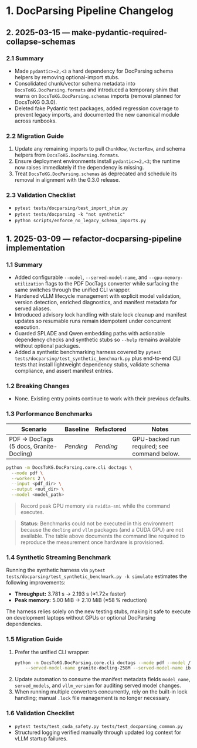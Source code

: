 # 1. DocParsing Pipeline Changelog

## 2. 2025-03-15 — make-pydantic-required-collapse-schemas

### 2.1 Summary
* Made `pydantic>=2,<3` a hard dependency for DocParsing schema helpers by removing optional-import stubs.
* Consolidated chunk/vector schema metadata into `DocsToKG.DocParsing.formats` and introduced a temporary shim that warns on `DocsToKG.DocParsing.schemas` imports (removal planned for DocsToKG 0.3.0).
* Deleted fake Pydantic test packages, added regression coverage to prevent legacy imports, and documented the new canonical module across runbooks.

### 2.2 Migration Guide
1. Update any remaining imports to pull `ChunkRow`, `VectorRow`, and schema helpers from `DocsToKG.DocParsing.formats`.
2. Ensure deployment environments install `pydantic>=2,<3`; the runtime now raises immediately if the dependency is missing.
3. Treat `DocsToKG.DocParsing.schemas` as deprecated and schedule its removal in alignment with the 0.3.0 release.

### 2.3 Validation Checklist
* `pytest tests/docparsing/test_import_shim.py`
* `pytest tests/docparsing -k "not synthetic"`
* `python scripts/enforce_no_legacy_schema_imports.py`


## 1. 2025-03-09 — refactor-docparsing-pipeline implementation

### 1.1 Summary
* Added configurable `--model`, `--served-model-name`, and
  `--gpu-memory-utilization` flags to the PDF DocTags converter while surfacing
  the same switches through the unified CLI wrapper.
* Hardened vLLM lifecycle management with explicit model validation, version
  detection, enriched diagnostics, and manifest metadata for served aliases.
* Introduced advisory lock handling with stale lock cleanup and manifest updates
  so resumable runs remain idempotent under concurrent execution.
* Guarded SPLADE and Qwen embedding paths with actionable dependency checks and
  synthetic stubs so `--help` remains available without optional packages.
* Added a synthetic benchmarking harness covered by
  `pytest tests/docparsing/test_synthetic_benchmark.py` plus end-to-end CLI
  tests that install lightweight dependency stubs, validate schema compliance,
  and assert manifest entries.

### 1.2 Breaking Changes
* None. Existing entry points continue to work with their previous defaults.

### 1.3 Performance Benchmarks
| Scenario | Baseline | Refactored | Notes |
|----------|----------|------------|-------|
| PDF → DocTags (5 docs, Granite-Docling) | _Pending_ | _Pending_ | GPU-backed run required; see command below. |

```bash
python -m DocsToKG.DocParsing.core.cli doctags \
  --mode pdf \
  --workers 2 \
  --input <pdf_dir> \
  --output <out_dir> \
  --model <model_path>
```

> Record peak GPU memory via `nvidia-smi` while the command executes.

> **Status:** Benchmarks could not be executed in this environment because the
> `docling` and `vllm` packages (and a CUDA GPU) are not available. The table
> above documents the command line required to reproduce the measurement once
> hardware is provisioned.

### 1.4 Synthetic Streaming Benchmark

Running the synthetic harness via
`pytest tests/docparsing/test_synthetic_benchmark.py -k simulate` estimates the
following improvements:

* **Throughput:** 3.781 s → 2.193 s (≈1.72× faster)
* **Peak memory:** 5.00 MiB → 2.10 MiB (≈58 % reduction)

The harness relies solely on the new testing stubs, making it safe to execute on
development laptops without GPUs or optional DocParsing dependencies.

### 1.5 Migration Guide
1. Prefer the unified CLI wrapper:
   ```bash
   python -m DocsToKG.DocParsing.core.cli doctags --mode pdf --model /path/to/model \
       --served-model-name granite-docling-258M --served-model-name ibm-granite/granite-docling-258M
   ```
2. Update automation to consume the manifest metadata fields `model_name`, `served_models`, and `vllm_version` for auditing served model changes.
3. When running multiple converters concurrently, rely on the built-in lock handling; manual `.lock` file management is no longer necessary.

### 1.6 Validation Checklist
* `pytest tests/test_cuda_safety.py tests/test_docparsing_common.py`
* Structured logging verified manually through updated log context for vLLM startup failures.
